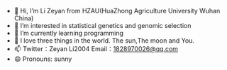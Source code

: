 - 👋 Hi, I’m Li Zeyan from HZAU(HuaZhong Agriculture University Wuhan China)
- 👀 I’m interested in statistical genetics and genomic selection
- 🌱 I’m currently learning programming
- 💞️ I love three things in the world. The sun,The moon and You.
- 📫 Twitter：Zeyan Li2004 Email：1828970026@qq.com
- 😄 Pronouns: sunny

<!---
zeyan-11/zeyan-11 is a ✨ special ✨ repository because its `README.md` (this file) appears on your GitHub profile.
You can click the Preview link to take a look at your changes.
--->
